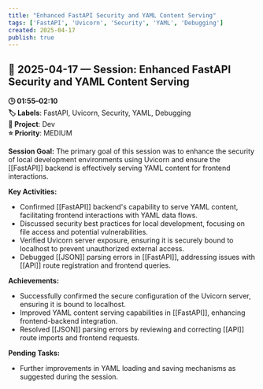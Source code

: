```yaml
---
title: "Enhanced FastAPI Security and YAML Content Serving"
tags: ['FastAPI', 'Uvicorn', 'Security', 'YAML', 'Debugging']
created: 2025-04-17
publish: true
---
```


## 📅 2025-04-17 — Session: Enhanced FastAPI Security and YAML Content Serving

**🕒 01:55–02:10**  
**🏷️ Labels**: FastAPI, Uvicorn, Security, YAML, Debugging  
**📂 Project**: Dev  
**⭐ Priority**: MEDIUM  


**Session Goal:**
The primary goal of this session was to enhance the security of local development environments using Uvicorn and ensure the [[FastAPI]] backend is effectively serving YAML content for frontend interactions.

**Key Activities:**
- Confirmed [[FastAPI]] backend's capability to serve YAML content, facilitating frontend interactions with YAML data flows.
- Discussed security best practices for local development, focusing on file access and potential vulnerabilities.
- Verified Uvicorn server exposure, ensuring it is securely bound to localhost to prevent unauthorized external access.
- Debugged [[JSON]] parsing errors in [[FastAPI]], addressing issues with [[API]] route registration and frontend queries.

**Achievements:**
- Successfully confirmed the secure configuration of the Uvicorn server, ensuring it is bound to localhost.
- Improved YAML content serving capabilities in [[FastAPI]], enhancing frontend-backend integration.
- Resolved [[JSON]] parsing errors by reviewing and correcting [[API]] route imports and frontend requests.

**Pending Tasks:**
- Further improvements in YAML loading and saving mechanisms as suggested during the session.
